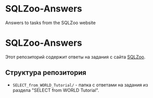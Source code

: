 # SQLZoo-Answers
 Answers to tasks from the SQLZoo website
 
# SQLZoo-Answers

Этот репозиторий содержит ответы на задания с сайта [SQLZoo](https://sqlzoo.net/).

## Структура репозитория

- `SELECT_from_WORLD_Tutorial/` - папка с ответами на задания из раздела "SELECT from WORLD Tutorial".
